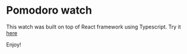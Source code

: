 # Pomodoro watch 

This watch was built on top of React framework using Typescript. Try it [here](https://codepen.io/paloni/full/MPPPye)

Enjoy!